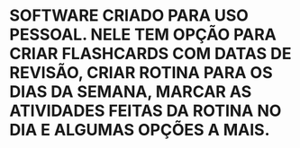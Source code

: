 # SOFTWARE CRIADO PARA USO PESSOAL. NELE TEM OPÇÃO PARA CRIAR FLASHCARDS COM DATAS DE REVISÃO, CRIAR ROTINA PARA OS DIAS DA SEMANA, MARCAR AS ATIVIDADES FEITAS DA ROTINA NO DIA E ALGUMAS OPÇÕES A MAIS.

